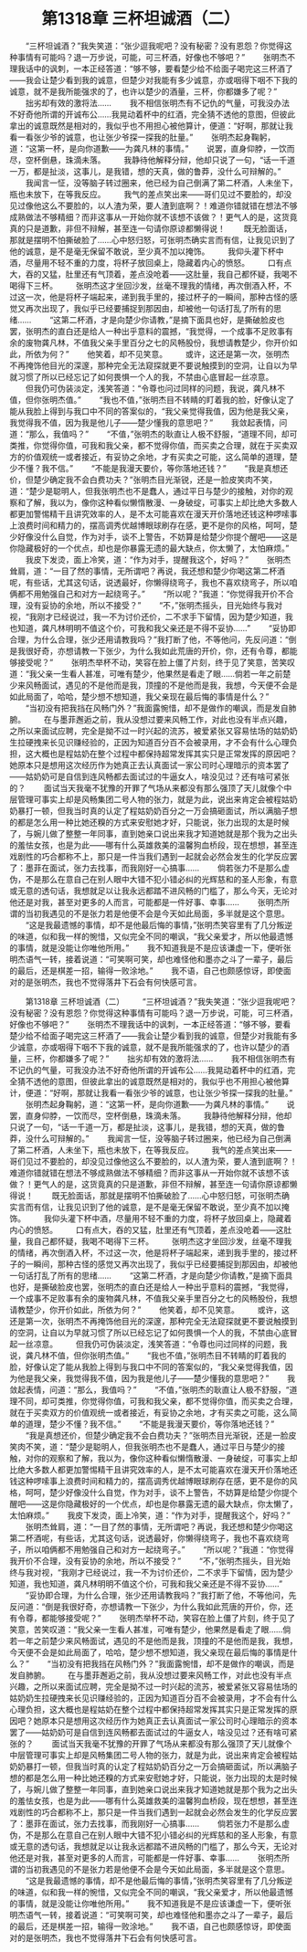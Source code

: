 # 　　第1318章 三杯坦诚酒（二）
　　“三杯坦诚酒？”我失笑道：“张少逗我呢吧？没有秘密？没有恩怨？你觉得这种事情有可能吗？退一万步说，可能，可三杯酒，好像也不够吧？”
　　张明杰不理我话中的讽刺，一本正经答道：“够不够，要看楚少给不给面子喝完这三杯酒了——我会让楚少看到我的诚意，但楚少对我能有多少诚意，亦或咽得下咽不下我的诚意，就不是我所能强求的了，也许以楚少的酒量，三杯，你都嫌多了呢？”
　　拙劣却有效的激将法……
　　我不相信张明杰有不记仇的气量，可我没办法不好奇他所谓的开诚布公……我晃动着杯中的红酒，完全猜不透他的意图，但彼此拿出的诚意既然是相对的，我似乎也不用担心被他算计，便道：“好啊，那就让我看一看张少爷的诚意，也让张少爷探一探我的肚量。”
　　张明杰起身鞠躬，道：“这第一杯，是向你道歉——为龚凡林的事情。”
　　说罢，直身仰脖，一饮而尽，空杯倒悬，珠滴未落。
　　我静待他解释分辩，他却只说了一句，“话一千道一万，都是扯淡，这事儿，是我错，想的天真，做的鲁莽，没什么可辩解的。”
　　我闻言一怔，没等脑子转过圈来，他已经为自己倒满了第二杯酒，人未坐下，瓶也未放下，在等我反应。
　　我气的差点笑出来——哥们见过不要脸的，却没见过像他这么不要脸的，以人渣为荣，要人渣到底啊？！难道你错就错在想法不够成熟做法不够精细？而非这事从一开始你就不该想不该做？！更气人的是，这货竟真的只是道歉，非但不辩解，甚至连一句请你原谅都懒得说！
　　既无脸面话，那就是摆明不怕撕破脸了……心中怒归怒，可张明杰确实言而有信，让我见识到了他的诚意，是不是毫无保留不敢说，至少真不加以掩饰。
　　我仰头灌下杯中酒，尽量用不轻不重的力度，将杯子放回桌上，隐藏着内心的愤怒。
　　口有点大，吞的又猛，肚里还有气顶着，差点没呛着——这肚量，我自己都怀疑，我喝不喝得下三杯。
　　张明杰这才坐回沙发，丝毫不理我的情绪，再次倒酒入杯，不过这一次，他是将杯子端起来，递到我手里的，接过杯子的一瞬间，那种古怪的感觉又再次出现了，我似乎已经要捕捉到那因由，却被他一句话打乱了所有的思绪……
　　“这第二杯酒，才是向楚少你请教，”是摘下面具也好，是撕破脸皮也罢，张明杰的直白还是给人一种出乎意料的震撼，“我觉得，一个成事不足败事有余的废物龚凡林，不值我父亲手里百分之七的风畅股份，我想请教楚少，你开价如此，所依为何？”
　　他笑着，却不见笑意。
　　或许，这还是第一次，张明杰不再掩饰他目光的深邃，那种完全无法窥探就更不要说触摸到的空洞，让自以为早就习惯了所以已经忘记了如何畏惧一个人的我，不禁由心底冒起一丝凉意。
　　但我仍可伪装淡定，浅笑答道：“令尊也问过同样的问题，我说，龚凡林不值，但你张明杰值。”
　　“我也不值，”张明杰目不转睛的盯着我的脸，好像认定了能从我脸上得到与我口中不同的答案似的，“我父亲觉得我值，因为他是我父亲，我觉得我不值，因为我是他儿子——楚少懂我的意思吧？”
　　我敛起表情，问道：“那么，我值吗？”
　　“不值，”张明杰的耿直让人极不舒服，“道理不同，却可类推，你觉得你值，可我和我父亲，都不觉得你值，而买卖之合理，就在于买卖双方的价值观统一或者接近，有妥协之余地，才有买卖之可能，这么简单的道理，楚少不懂？我不信。”
　　“不能是我漫天要价，等你落地还钱？”
　　“我是真想还价，但楚少确定我不会白费功夫？”张明杰目光渐锐，还是一脸皮笑肉不笑，道：“楚少是聪明人，但我张明杰也不是蠢人，通过平日与楚少的接触，对你的观察和了解，我以为，像你这种看似懒惰散漫、一身破绽，可事实上却比绝大多数人都更加警惕精干且讲究效率的人，是不太可能喜欢在漫天开价落地还钱这种啰嗦事上浪费时间和精力的，摆高调秀优越博眼球刷存在感，更不是你的风格，呵呵，楚少好像没什么自觉，作为对手，谈不上警告，不妨算是给楚少你提个醒吧——这是你隐藏极好的一个优点，却也是你暴露无遗的最大缺点，你太懒了，太怕麻烦。”
　　我皮下发烫，面上冷笑，道：“作为对手，提醒我这个，好吗？”
　　张明杰耸肩，道：“一目了然的事情，无所谓吧？再说，我还想和楚少你喝这第二杯酒呢，有些话，尤其这句话，说透最好，你懒得绕弯子，我也不喜欢绕弯子，所以咱俩都不用勉强自己和对方一起绕弯子。”
　　“所以呢？”我道：“你觉得我开价不合理，没有妥协的余地，所以不接受？”
　　“不，”张明杰摇头，目光始终与我对视，“我刚才已经说过，我一不为讨价还价，二不求手下留情，因为楚少知道，我也知道，龚凡林明明不值这个价，可我和我父亲还是不得不妥协……”
　　“妥协即合理，为什么合理，张少还用请教我吗？”我打断了他，不等他问，先反问道：“倒是我很好奇，亦想请教一下张少，为什么我如此荒唐的开价，你，还有令尊，都能够接受呢？”
　　张明杰举杯不动，笑容在脸上僵了片刻，终于见了笑意，苦笑叹道：“我父亲一生看人甚准，可唯有楚少，他果然是看走了眼……倘若一年之前楚少来风畅面试，遇见的不是他而是我，顶撞的不是他而是我，我想，今天便不会是如此局面了，哈哈，楚少想不想知道，我父亲现在最后悔的事情是什么？”
　　“当初没有把我挡在风畅门外？”我面露惋惜，却不是做作的嘲讽，而是发自肺腑。
　　在与墨菲邂逅之前，我从没想过要来风畅工作，对此也没有半点兴趣，之所以来面试应聘，完全是拗不过一时兴起的流苏，被爱紧张又容易怯场的姑奶奶生拉硬拽来长见识赚经验的，正因为知道百分百不会被录用，才不会有什么心理负担，这大概也是程姑奶在整个过程中都保持超常发挥其实只是正常发挥的原因吧？她原本只是想用这次经历作为她真正去认真面试一家公司时心理暗示的资本罢了——姑奶奶可是自信到连风畅都去面试过的牛逼女人，啥没见过？还有啥可紧张的？
　　面试当天我毫不犹豫的开罪了气场从来都没有那么强顶了天儿就像个中层管理可事实上却是风畅集团二号人物的张力，就是为此，说出来肯定会被程姑奶奶暴打一顿，但我当时真的认定了程姑奶奶百分之一万会搞砸面试，所以满脑子想的都是怎么用一种比她还糗的方式来安慰她才好，只能说，张力出现的太是时候了，与婉儿做了整整一年同事，直到她亲口说出来我才知道她就是那个我为之出头的羞怯女孩，也是为此——哪有什么英雄救美的温馨狗血桥段，现在想想，甚至连戏剧性的巧合都称不上，那只是一件当我们遇到一起就会必然会发生的化学反应罢了：墨菲在面试，张力去找事，而我刚好一心搞事……
　　倘若张力不是那么虚伪，不是那么在意自己在别人眼中大错不犯小错必纠的光辉慈和的圣人形象，有意或无意的透句话，我想就足以让我永远都踏不进风畅的门槛了，那么今天，无论对他还是对我，甚至对更多的人而言，可能都是一件好事、幸事……
　　张明杰所谓的当初我遇见的不是张力若是他便不会是今天如此局面，多半就是这个意思。
　　“这是我最遗憾的事情，却不是他最后悔的事情，”张明杰笑容里有了几分叛逆的味道，似和我一样的惋惜，又似完全不同的嘲讽，“我父亲爱才，所以他最遗憾的事情，就是没能让你唯他所用。”
　　我不知道我是不是应该谦虚一下，便听张明杰语气一转，接着说道：“可笑啊可笑，却也难怪他和墨亦之斗了一辈子，最后的最后，还是棋差一招，输得一败涂地。”
　　我不语，自己也颇感惊讶，即使面对的是张明杰，我也不觉得落井下石会有何快感可言。

　　第1318章 三杯坦诚酒（二）
　　“三杯坦诚酒？”我失笑道：“张少逗我呢吧？没有秘密？没有恩怨？你觉得这种事情有可能吗？退一万步说，可能，可三杯酒，好像也不够吧？”
　　张明杰不理我话中的讽刺，一本正经答道：“够不够，要看楚少给不给面子喝完这三杯酒了——我会让楚少看到我的诚意，但楚少对我能有多少诚意，亦或咽得下咽不下我的诚意，就不是我所能强求的了，也许以楚少的酒量，三杯，你都嫌多了呢？”
　　拙劣却有效的激将法……
　　我不相信张明杰有不记仇的气量，可我没办法不好奇他所谓的开诚布公……我晃动着杯中的红酒，完全猜不透他的意图，但彼此拿出的诚意既然是相对的，我似乎也不用担心被他算计，便道：“好啊，那就让我看一看张少爷的诚意，也让张少爷探一探我的肚量。”
　　张明杰起身鞠躬，道：“这第一杯，是向你道歉——为龚凡林的事情。”
　　说罢，直身仰脖，一饮而尽，空杯倒悬，珠滴未落。
　　我静待他解释分辩，他却只说了一句，“话一千道一万，都是扯淡，这事儿，是我错，想的天真，做的鲁莽，没什么可辩解的。”
　　我闻言一怔，没等脑子转过圈来，他已经为自己倒满了第二杯酒，人未坐下，瓶也未放下，在等我反应。
　　我气的差点笑出来——哥们见过不要脸的，却没见过像他这么不要脸的，以人渣为荣，要人渣到底啊？！难道你错就错在想法不够成熟做法不够精细？而非这事从一开始你就不该想不该做？！更气人的是，这货竟真的只是道歉，非但不辩解，甚至连一句请你原谅都懒得说！
　　既无脸面话，那就是摆明不怕撕破脸了……心中怒归怒，可张明杰确实言而有信，让我见识到了他的诚意，是不是毫无保留不敢说，至少真不加以掩饰。
　　我仰头灌下杯中酒，尽量用不轻不重的力度，将杯子放回桌上，隐藏着内心的愤怒。
　　口有点大，吞的又猛，肚里还有气顶着，差点没呛着——这肚量，我自己都怀疑，我喝不喝得下三杯。
　　张明杰这才坐回沙发，丝毫不理我的情绪，再次倒酒入杯，不过这一次，他是将杯子端起来，递到我手里的，接过杯子的一瞬间，那种古怪的感觉又再次出现了，我似乎已经要捕捉到那因由，却被他一句话打乱了所有的思绪……
　　“这第二杯酒，才是向楚少你请教，”是摘下面具也好，是撕破脸皮也罢，张明杰的直白还是给人一种出乎意料的震撼，“我觉得，一个成事不足败事有余的废物龚凡林，不值我父亲手里百分之七的风畅股份，我想请教楚少，你开价如此，所依为何？”
　　他笑着，却不见笑意。
　　或许，这还是第一次，张明杰不再掩饰他目光的深邃，那种完全无法窥探就更不要说触摸到的空洞，让自以为早就习惯了所以已经忘记了如何畏惧一个人的我，不禁由心底冒起一丝凉意。
　　但我仍可伪装淡定，浅笑答道：“令尊也问过同样的问题，我说，龚凡林不值，但你张明杰值。”
　　“我也不值，”张明杰目不转睛的盯着我的脸，好像认定了能从我脸上得到与我口中不同的答案似的，“我父亲觉得我值，因为他是我父亲，我觉得我不值，因为我是他儿子——楚少懂我的意思吧？”
　　我敛起表情，问道：“那么，我值吗？”
　　“不值，”张明杰的耿直让人极不舒服，“道理不同，却可类推，你觉得你值，可我和我父亲，都不觉得你值，而买卖之合理，就在于买卖双方的价值观统一或者接近，有妥协之余地，才有买卖之可能，这么简单的道理，楚少不懂？我不信。”
　　“不能是我漫天要价，等你落地还钱？”
　　“我是真想还价，但楚少确定我不会白费功夫？”张明杰目光渐锐，还是一脸皮笑肉不笑，道：“楚少是聪明人，但我张明杰也不是蠢人，通过平日与楚少的接触，对你的观察和了解，我以为，像你这种看似懒惰散漫、一身破绽，可事实上却比绝大多数人都更加警惕精干且讲究效率的人，是不太可能喜欢在漫天开价落地还钱这种啰嗦事上浪费时间和精力的，摆高调秀优越博眼球刷存在感，更不是你的风格，呵呵，楚少好像没什么自觉，作为对手，谈不上警告，不妨算是给楚少你提个醒吧——这是你隐藏极好的一个优点，却也是你暴露无遗的最大缺点，你太懒了，太怕麻烦。”
　　我皮下发烫，面上冷笑，道：“作为对手，提醒我这个，好吗？”
　　张明杰耸肩，道：“一目了然的事情，无所谓吧？再说，我还想和楚少你喝这第二杯酒呢，有些话，尤其这句话，说透最好，你懒得绕弯子，我也不喜欢绕弯子，所以咱俩都不用勉强自己和对方一起绕弯子。”
　　“所以呢？”我道：“你觉得我开价不合理，没有妥协的余地，所以不接受？”
　　“不，”张明杰摇头，目光始终与我对视，“我刚才已经说过，我一不为讨价还价，二不求手下留情，因为楚少知道，我也知道，龚凡林明明不值这个价，可我和我父亲还是不得不妥协……”
　　“妥协即合理，为什么合理，张少还用请教我吗？”我打断了他，不等他问，先反问道：“倒是我很好奇，亦想请教一下张少，为什么我如此荒唐的开价，你，还有令尊，都能够接受呢？”
　　张明杰举杯不动，笑容在脸上僵了片刻，终于见了笑意，苦笑叹道：“我父亲一生看人甚准，可唯有楚少，他果然是看走了眼……倘若一年之前楚少来风畅面试，遇见的不是他而是我，顶撞的不是他而是我，我想，今天便不会是如此局面了，哈哈，楚少想不想知道，我父亲现在最后悔的事情是什么？”
　　“当初没有把我挡在风畅门外？”我面露惋惜，却不是做作的嘲讽，而是发自肺腑。
　　在与墨菲邂逅之前，我从没想过要来风畅工作，对此也没有半点兴趣，之所以来面试应聘，完全是拗不过一时兴起的流苏，被爱紧张又容易怯场的姑奶奶生拉硬拽来长见识赚经验的，正因为知道百分百不会被录用，才不会有什么心理负担，这大概也是程姑奶在整个过程中都保持超常发挥其实只是正常发挥的原因吧？她原本只是想用这次经历作为她真正去认真面试一家公司时心理暗示的资本罢了——姑奶奶可是自信到连风畅都去面试过的牛逼女人，啥没见过？还有啥可紧张的？
　　面试当天我毫不犹豫的开罪了气场从来都没有那么强顶了天儿就像个中层管理可事实上却是风畅集团二号人物的张力，就是为此，说出来肯定会被程姑奶奶暴打一顿，但我当时真的认定了程姑奶奶百分之一万会搞砸面试，所以满脑子想的都是怎么用一种比她还糗的方式来安慰她才好，只能说，张力出现的太是时候了，与婉儿做了整整一年同事，直到她亲口说出来我才知道她就是那个我为之出头的羞怯女孩，也是为此——哪有什么英雄救美的温馨狗血桥段，现在想想，甚至连戏剧性的巧合都称不上，那只是一件当我们遇到一起就会必然会发生的化学反应罢了：墨菲在面试，张力去找事，而我刚好一心搞事……
　　倘若张力不是那么虚伪，不是那么在意自己在别人眼中大错不犯小错必纠的光辉慈和的圣人形象，有意或无意的透句话，我想就足以让我永远都踏不进风畅的门槛了，那么今天，无论对他还是对我，甚至对更多的人而言，可能都是一件好事、幸事……
　　张明杰所谓的当初我遇见的不是张力若是他便不会是今天如此局面，多半就是这个意思。
　　“这是我最遗憾的事情，却不是他最后悔的事情，”张明杰笑容里有了几分叛逆的味道，似和我一样的惋惜，又似完全不同的嘲讽，“我父亲爱才，所以他最遗憾的事情，就是没能让你唯他所用。”
　　我不知道我是不是应该谦虚一下，便听张明杰语气一转，接着说道：“可笑啊可笑，却也难怪他和墨亦之斗了一辈子，最后的最后，还是棋差一招，输得一败涂地。”
　　我不语，自己也颇感惊讶，即使面对的是张明杰，我也不觉得落井下石会有何快感可言。
